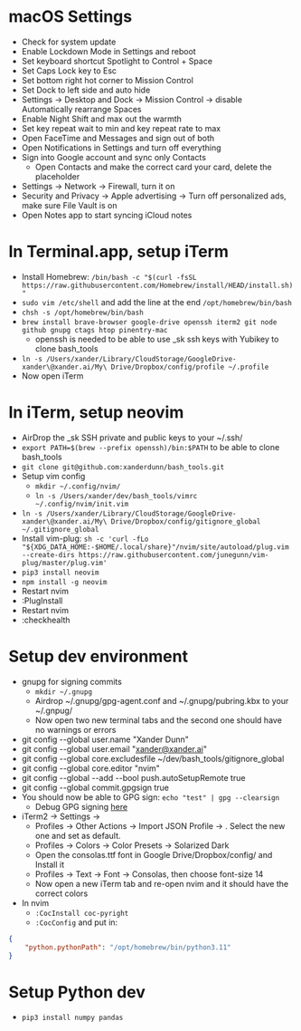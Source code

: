 # macOS Settings
- Check for system update
- Enable Lockdown Mode in Settings and reboot
- Set keyboard shortcut Spotlight to Control + Space
- Set Caps Lock key to Esc
- Set bottom right hot corner to Mission Control
- Set Dock to left side and auto hide
- Settings -> Desktop and Dock -> Mission Control -> disable Automatically rearrange Spaces
- Enable Night Shift and max out the warmth
- Set key repeat wait to min and key repeat rate to max
- Open FaceTime and Messages and sign out of both
- Open Notifications in Settings and turn off everything
- Sign into Google account and sync only Contacts
    - Open Contacts and make the correct card your card, delete the placeholder
- Settings -> Network -> Firewall, turn it on
- Security and Privacy -> Apple advertising -> Turn off personalized ads, make sure File Vault is on
- Open Notes app to start syncing iCloud notes

# In Terminal.app, setup iTerm
- Install Homebrew: `/bin/bash -c "$(curl -fsSL https://raw.githubusercontent.com/Homebrew/install/HEAD/install.sh)"`
- `sudo vim /etc/shell` and add the line at the end `/opt/homebrew/bin/bash`
- `chsh -s /opt/homebrew/bin/bash`
- `brew install brave-browser google-drive openssh iterm2 git node github gnupg ctags htop pinentry-mac`
    - openssh is needed to be able to use _sk ssh keys with Yubikey to clone bash_tools
- `ln -s /Users/xander/Library/CloudStorage/GoogleDrive-xander\@xander.ai/My\ Drive/Dropbox/config/profile ~/.profile`
- Now open iTerm

# In iTerm, setup neovim
- AirDrop the _sk SSH private and public keys to your ~/.ssh/
- `export PATH=$(brew --prefix openssh)/bin:$PATH` to be able to clone bash_tools
- `git clone git@github.com:xanderdunn/bash_tools.git`
- Setup vim config
    - `mkdir ~/.config/nvim/`
    - `ln -s /Users/xander/dev/bash_tools/vimrc ~/.config/nvim/init.vim`
- `ln -s /Users/xander/Library/CloudStorage/GoogleDrive-xander\@xander.ai/My\ Drive/Dropbox/config/gitignore_global ~/.gitignore_global`
- Install vim-plug: `sh -c 'curl -fLo "${XDG_DATA_HOME:-$HOME/.local/share}"/nvim/site/autoload/plug.vim --create-dirs https://raw.githubusercontent.com/junegunn/vim-plug/master/plug.vim'`
- `pip3 install neovim`
- `npm install -g neovim`
- Restart nvim
- :PlugInstall
- Restart nvim
- :checkhealth

# Setup dev environment
- gnupg for signing commits
    - `mkdir ~/.gnupg`
    - Airdrop ~/.gnupg/gpg-agent.conf and ~/.gnupg/pubring.kbx to your ~/.gnpug/
    - Now open two new terminal tabs and the second one should have no warnings or errors
- git config --global user.name "Xander Dunn"
- git config --global user.email "xander@xander.ai"
- git config --global core.excludesfile ~/dev/bash_tools/gitignore_global
- git config --global core.editor "nvim"
- git config --global --add --bool push.autoSetupRemote true
- git config --global commit.gpgsign true
- You should now be able to GPG sign: `echo "test" | gpg --clearsign`
    - Debug GPG signing [here](https://drive.google.com/drive/u/0/search?q=yubieky)
- iTerm2 -> Settings -> 
    - Profiles -> Other Actions -> Import JSON Profile -> . Select the new one and set as default.
    - Profiles -> Colors -> Color Presets -> Solarized Dark
    - Open the consolas.ttf font in Google Drive/Dropbox/config/ and Install it
    - Profiles -> Text -> Font -> Consolas, then choose font-size 14
    - Now open a new iTerm tab and re-open nvim and it should have the correct colors
- In nvim
    - `:CocInstall coc-pyright`
    - `:CocConfig` and put in:
```json
{
    "python.pythonPath": "/opt/homebrew/bin/python3.11"
}
  ```

# Setup Python dev
- `pip3 install numpy pandas`
